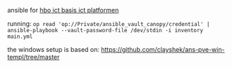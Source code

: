 ansible for [hbo ict basis ict platformen](https://canvas.hu.nl/courses/39838/assignments/291089?module_item_id=1035603)

running:
`op read 'op://Private/ansible_vault_canopy/credential' | ansible-playbook --vault-password-file /dev/stdin -i inventory main.yml`

the windows setup is based on:
https://github.com/clayshek/ans-pve-win-templ/tree/master
